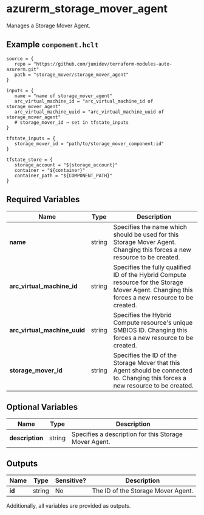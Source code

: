 # azurerm_storage_mover_agent

Manages a Storage Mover Agent.

## Example `component.hclt`

```hcl
source = {
   repo = "https://github.com/jumidev/terraform-modules-auto-azurerm.git"   
   path = "storage_mover/storage_mover_agent"   
}

inputs = {
   name = "name of storage_mover_agent"   
   arc_virtual_machine_id = "arc_virtual_machine_id of storage_mover_agent"   
   arc_virtual_machine_uuid = "arc_virtual_machine_uuid of storage_mover_agent"   
   # storage_mover_id → set in tfstate_inputs
}

tfstate_inputs = {
   storage_mover_id = "path/to/storage_mover_component:id"   
}

tfstate_store = {
   storage_account = "${storage_account}"   
   container = "${container}"   
   container_path = "${COMPONENT_PATH}"   
}

```

## Required Variables

| Name | Type |  Description |
| ---- | --------- |  ----------- |
| **name** | string |  Specifies the name which should be used for this Storage Mover Agent. Changing this forces a new resource to be created. | 
| **arc_virtual_machine_id** | string |  Specifies the fully qualified ID of the Hybrid Compute resource for the Storage Mover Agent. Changing this forces a new resource to be created. | 
| **arc_virtual_machine_uuid** | string |  Specifies the Hybrid Compute resource's unique SMBIOS ID. Changing this forces a new resource to be created. | 
| **storage_mover_id** | string |  Specifies the ID of the Storage Mover that this Agent should be connected to. Changing this forces a new resource to be created. | 

## Optional Variables

| Name | Type |  Description |
| ---- | --------- |  ----------- |
| **description** | string |  Specifies a description for this Storage Mover Agent. | 



## Outputs

| Name | Type | Sensitive? | Description |
| ---- | ---- | --------- | --------- |
| **id** | string | No  | The ID of the Storage Mover Agent. | 

Additionally, all variables are provided as outputs.

